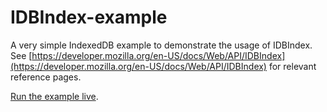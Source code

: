 # IDBIndex-example
A very simple IndexedDB example to demonstrate the usage of IDBIndex. See [https://developer.mozilla.org/en-US/docs/Web/API/IDBIndex](https://developer.mozilla.org/en-US/docs/Web/API/IDBIndex) for relevant reference pages.

[Run the example live](http://mdn.github.io/IDBIndex-example/).